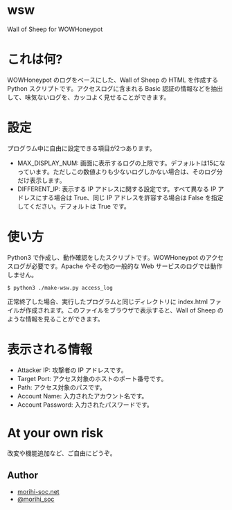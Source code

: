 # wsw
Wall of Sheep for WOWHoneypot

# これは何?
WOWHoneypot のログをベースにした、Wall of Sheep の HTML を作成する Python スクリプトです。アクセスログに含まれる Basic 認証の情報などを抽出して、味気ないログを、カッコよく見せることができます。

# 設定
プログラム中に自由に設定できる項目が2つあります。
- MAX_DISPLAY_NUM: 画面に表示するログの上限です。デフォルトは15になっています。ただしこの数値よりも少ないログしかない場合は、そのログ分だけ表示します。
- DIFFERENT_IP: 表示する IP アドレスに関する設定です。すべて異なる IP アドレスにする場合は True、同じ IP アドレスを許容する場合は False を指定してください。デフォルトは True です。

# 使い方
Python3 で作成し、動作確認をしたスクリプトです。WOWHoneypot のアクセスログが必要です。Apache やその他の一般的な Web サービスのログでは動作しません。
```
$ python3 ./make-wsw.py access_log
```
正常終了した場合、実行したプログラムと同じディレクトリに index.html ファイルが作成されます。このファイルをブラウザで表示すると、Wall of Sheep のような情報を見ることができます。

# 表示される情報
- Attacker IP: 攻撃者の IP アドレスです。
- Target Port: アクセス対象のホストのポート番号です。
- Path: アクセス対象のパスです。
- Account Name: 入力されたアカウント名です。
- Account Password: 入力されたパスワードです。

# At your own risk
改変や機能追加など、ご自由にどうぞ。

## Author
- [morihi-soc.net](https://www.morihi-soc.net/)
- [@morihi_soc](https://twitter.com/morihi_soc)
